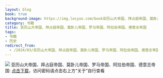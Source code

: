 ```yaml
---
layout: blog
book: true
background-image: https://img.locyoo.com/book亚历山大帝国、拜占庭帝国、莫卧儿帝国、罗马帝国、阿拉伯帝国、德意志帝国.jpg
category: 书籍
title: 亚历山大帝国、拜占庭帝国、莫卧儿帝国、罗马帝国、阿拉伯帝国、德意志帝国
tags:
- 书籍
- 历史
redirect_from:
  - /2024/03/亚历山大帝国、拜占庭帝国、莫卧儿帝国、罗马帝国、阿拉伯帝国、德意志帝国/
---
```

![](https://img.locyoo.com/book亚历山大帝国、拜占庭帝国、莫卧儿帝国、罗马帝国、阿拉伯帝国、德意志帝国.jpg)
亚历山大帝国、拜占庭帝国、莫卧儿帝国、罗马帝国、阿拉伯帝国、德意志帝国: <a name = "ref1" href="https://url18.ctfile.com/f/50983618-1063935764-a46d31?p=3619">点击下载</a>，访问密码请点击右上方“关于”自行查看